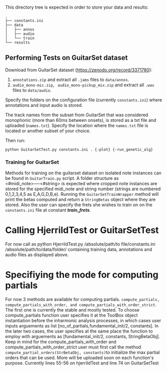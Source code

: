 This directory tree is expected in order to store your data and results:

```
.
├── constants.ini
├── data
│   ├── annos
│   ├── audio
│   └── train
└── results
```


## Performing Tests on GuitarSet dataset

Download from GuitarSet dataset (https://zenodo.org/record/3371780):
1) ```annotations.zip``` and extract all ```.jams``` files to ```data/annos```.
2) ```audio_mono-mic.zip```, ``` audio_mono-pickup_mix.zip``` and extract all ```.wav``` files to ```data/audio```.
<!-- 3) what about training samples -->

Specify the folders on the configuration file (currently ```constants.ini```) where annotations and input audio is stored. 

The track names from the subset from GuitarSet that was considered monophonic (more than 60ms between onsets), is stored as a txt file and uploaded (```names.txt```). Specify the location where the ```names.txt``` file is located or another subset of your choice. 

Then run:
```
python GuitarSetTest.py constants.ini . {-plot} {-run_genetic_alg}
```

<!-- Then run the function ```TestGuitarSet``` from script ```GuitarSetTest.py``` and a confusion matrix will be saved at the location as specified in the ```constants.ini``` file. -->

### Training for GuitarSet
Methods for training on the guitarset dataset on isolated note instances can be found in ```GuitarTrain.py``` script. A folder structure as <#midi_note>──<#string> is expected where cropped note instances are stored for the specified midi_note and string number (strings are numbered 0,1,2,3,4,5 as E,A,G,D,B,e). Running the ```GuitarSetTrainWrapper``` method will print the betas computed and return a ```StringBetas``` object where they are stored. Also the user can specify the frets she wishes to train on on the ```constants.ini``` file at constant ***train_frets***.


# Calling HjerrildTest or GuitarSetTest
For now call as python HjerrildTest.py /absolute/path/to file/constants.ini /absolute/path/to/data/folder/
containing training data, annotations and audio files as displayed above.

# Specifiying the mode for computing partials
For now 3 methods are available for computing partials. ```compute_partials, compute_partials_with_order, and compute_partials_with_order_strict```. The first one is currently the stable and mostly tested. To choose compute_partials function user specifies it at the ToolBox object instantiation before the inharmonic analysis processes, in which cases user inputs arguements as list [no_of_partials,fundamental_init/2, constants]. In the later two cases, the user specifies at the same place the function to employ with arguements as [fundamental_init/2, constants, StringBetaObj]. Keep in mind for the compute_partials_with_order and compute_partials_with_order_strict user must first call the method ```compute_partial_orders(StrBetaObj, constants)```to initialize the max partial orders that can be used. More will be uploaded soon on each function's purpose. Currently lines 55-56 on hjerrildTest and line 74 on GuitarSetTest